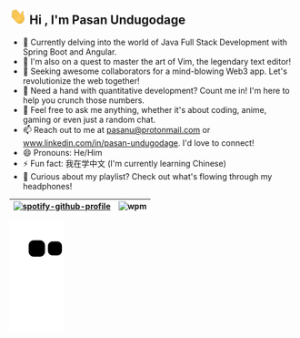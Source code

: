 ## <img src="https://raw.githubusercontent.com/ABSphreak/ABSphreak/master/gifs/Hi.gif" width="30px"> Hi , I'm Pasan Undugodage

- 🔭 Currently delving into the world of Java Full Stack Development with Spring Boot and Angular.
- 🌱 I'm also on a quest to master the art of Vim, the legendary text editor!
- 👯 Seeking awesome collaborators for a mind-blowing Web3 app. Let's revolutionize the web together!
- 🤔 Need a hand with quantitative development? Count me in! I'm here to help you crunch those numbers.
- 💬 Feel free to ask me anything, whether it's about coding, anime, gaming or even just a random chat.
- 📫 Reach out to me at pasanu@protonmail.com or www.linkedin.com/in/pasan-undugodage. I'd love to connect!
- 😄 Pronouns: He/Him
- ⚡ Fun fact: 我在学中文 (I'm currently learning Chinese)
- 🎵 Curious about my playlist? Check out what's flowing through my headphones!
  


|[![spotify-github-profile](https://spotify-github-profile.vercel.app/api/view?uid=xshadew&cover_image=true&theme=default&show_offline=false&background_color=121212&interchange=true&bar_color_cover=true)](https://spotify-github-profile.vercel.app/api/view?uid=xshadew&redirect=true)|<img src="https://monkey-widget.vercel.app/api/user/XShade" alt="wpm"/>|
|-|-|

![snake gif](https://github.com/PasanIsHere/PasanIsHere/blob/output/github-contribution-grid-snake.svg)





